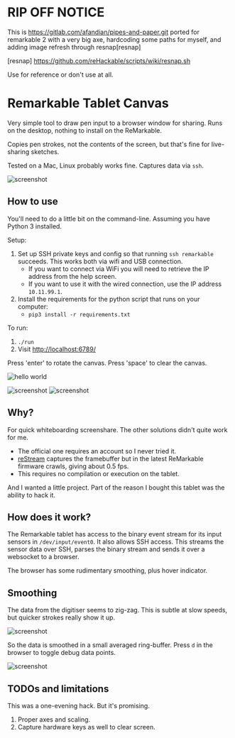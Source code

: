 # RIP OFF NOTICE

This is https://gitlab.com/afandian/pipes-and-paper.git ported for
remarkable 2 with a very big axe, hardcoding some paths for myself,
and adding image refresh through resnap[resnap]

[resnap] https://github.com/reHackable/scripts/wiki/resnap.sh

Use for reference or don't use at all.


# Remarkable Tablet Canvas

Very simple tool to draw pen input to a browser window for sharing. Runs on the desktop, nothing to install on the ReMarkable.

Copies pen strokes, not the contents of the screen, but that's fine for live-sharing sketches.

Tested on a Mac, Linux probably works fine. Captures data via `ssh`.

![screenshot](images/screenshot.jpg)

## How to use

You'll need to do a little bit on the command-line. Assuming you have Python 3 installed.

Setup:

1. Set up SSH private keys and config so that running `ssh remarkable` succeeds. This works both via wifi and USB connection.
    -  If you want to connect via WiFi you will need to retrieve the IP address from the help screen.
    -  If you want to use it with the wired connection, use the IP address `10.11.99.1`.
2. Install the requirements for the python script that runs on your computer:
    - `pip3 install -r requirements.txt`

To run:

1. `./run`
2. Visit <http://localhost:6789/>

Press 'enter' to rotate the canvas. Press 'space' to clear the canvas.

![hello world](images/hello-world.png)

![screenshot](images/sketch-tablet.jpg)
![screenshot](images/sketch-screen.png)

## Why?

For quick whiteboarding screenshare. The other solutions didn't quite work for me. 

 - The official one requires an account so I never tried it. 
 - [reStream](https://github.com/rien/reStream) captures the framebuffer but in the latest ReMarkable firmware crawls, giving about 0.5 fps.
 - This requires no compilation or execution on the tablet.

And I wanted a little project. Part of the reason I bought this tablet was the ability to hack it.

## How does it work?

The Remarkable tablet has access to the binary event stream for its input sensors in `/dev/input/event0`. It also allows SSH access. This streams the sensor data over SSH, parses the binary stream and sends it over a websocket to a browser.

The browser has some rudimentary smoothing, plus hover indicator.

## Smoothing

The data from the digitiser seems to zig-zag. This is subtle at slow speeds, but quicker strokes really show it up.

![screenshot](images/slow-fast.png)

So the data is smoothed in a small averaged ring-buffer. Press `d` in the browser to toggle debug data points.

![screenshot](images/debug.png)

## TODOs and limitations

This was a one-evening hack. But it's promising.

1. Proper axes and scaling.
2. Capture hardware keys as well to clear screen.
